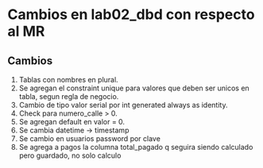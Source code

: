 # Cambios en lab02_dbd con respecto al MR

## Cambios
1. Tablas con nombres en plural.
2. Se agregan el constraint unique para valores que deben ser unicos en tabla, segun regla de negocio.
3. Cambio de tipo valor serial por int generated always as identity.
4. Check para numero_calle > 0.
5. Se agregan default en valor = 0.
6. Se cambia datetime -> timestamp
7. Se cambio en usuarios password por clave
8. Se agrega a pagos la columna total_pagado q seguira siendo calculado pero guardado, no solo calculo
